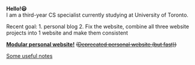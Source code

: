 
**Hello!😃**  
I am a third-year CS specialist currently studying at University of Toronto.   

Recent goal: 1. personal blog 2. Fix the website, combine all three website projects into 1 website and make them consistent

**[Modular personal website!](https://ffy-modular-personal-website.herokuapp.com/)** ~~([Deprecated personal website (but fast)](https://feiyangfan.github.io/about-me/))~~

[Some useful notes ](https://feiyangfan.github.io/learning-and-notes/)


